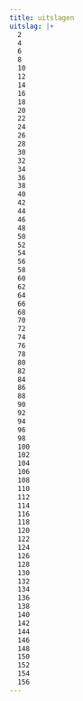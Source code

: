 ```yaml
---
title: uitslagen
uitslag: |+
  2
  4
  6
  8
  10
  12
  14
  16
  18
  20
  22
  24
  26
  28
  30
  32
  34
  36
  38
  40
  42
  44
  46
  48
  50
  52
  54
  56
  58
  60
  62
  64
  66
  68
  70
  72
  74
  76
  78
  80
  82
  84
  86
  88
  90
  92
  94
  96
  98
  100
  102
  104
  106
  108
  110
  112
  114
  116
  118
  120
  122
  124
  126
  128
  130
  132
  134
  136
  138
  140
  142
  144
  146
  148
  150
  152
  154
  156
---
```


